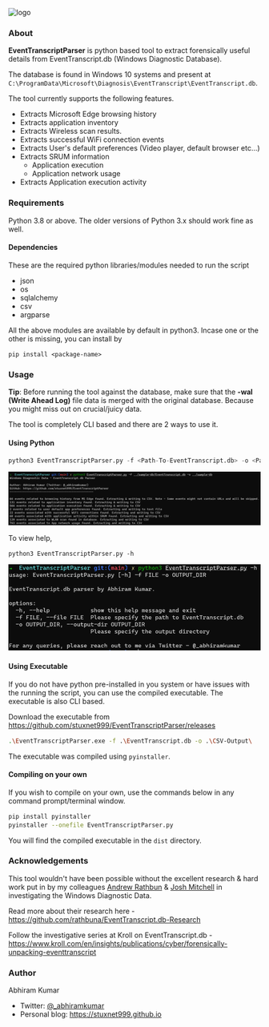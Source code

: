 ![logo](./img/logo.png)

### About

**EventTranscriptParser** is python based tool to extract forensically useful details from EventTranscript.db (Windows Diagnostic Database).

The database is found in Windows 10 systems and present at `C:\ProgramData\Microsoft\Diagnosis\EventTranscript\EventTranscript.db`.

The tool currently supports the following features.

+ Extracts Microsoft Edge browsing history
+ Extracts application inventory
+ Extracts Wireless scan results.
+ Extracts successful WiFi connection events
+ Extracts User's default preferences (Video player, default browser etc...)
+ Extracts SRUM information
    + Application execution
    + Application network usage
+ Extracts Application execution activity

### Requirements

Python 3.8 or above. The older versions of Python 3.x should work fine as well.

#### Dependencies

These are the required python libraries/modules needed to run the script

+ json
+ os
+ sqlalchemy
+ csv
+ argparse

All the above modules are available by default in python3. Incase one or the other is missing, you can install by

```
pip install <package-name>
```

### Usage

**Tip**: Before running the tool against the database, make sure that the **-wal (Write Ahead Log)** file data is merged with the original database. Because you might miss out on crucial/juicy data.

The tool is completely CLI based and there are 2 ways to use it.

#### Using Python

```python
python3 EventTranscriptParser.py -f <Path-To-EventTranscript.db> -o <Path-To-Output-Directory>
```
![usage](./img/usage.png)


To view help,
```
python3 EventTranscriptParser.py -h
```

![help](./img/help.png)

#### Using Executable

If you do not have python pre-installed in you system or have issues with the running the script, you can use the compiled executable. The executable is also CLI based.

Download the executable from https://github.com/stuxnet999/EventTranscriptParser/releases

```sh
.\EventTranscriptParser.exe -f .\EventTranscript.db -o .\CSV-Output\
```

The executable was compiled using `pyinstaller`.

#### Compiling on your own

If you wish to compile on your own, use the commands below in any command prompt/terminal window.

```sh
pip install pyinstaller
pyinstaller --onefile EventTranscriptParser.py
```

You will find the compiled executable in the `dist` directory.

### Acknowledgements

This tool wouldn't have been possible without the excellent research & hard work put in by my colleagues [Andrew Rathbun](https://twitter.com/bunsofwrath12) & [Josh Mitchell](https://www.linkedin.com/in/josh-mitchell-0990ba6a/) in investigating the Windows Diagnostic Data.

Read more about their research here - https://github.com/rathbuna/EventTranscript.db-Research

Follow the investigative series at Kroll on EventTranscript.db - https://www.kroll.com/en/insights/publications/cyber/forensically-unpacking-eventtranscript

### Author

Abhiram Kumar

+ Twitter: [@_abhiramkumar](https://www.twitter.com/_abhiramkumar)
+ Personal blog: https://stuxnet999.github.io
